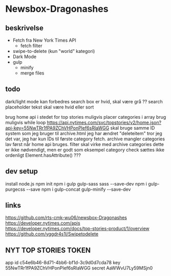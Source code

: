 # Newsbox-Dragonashes

## beskrivelse

- Fetch fra New York Times API
  - fetch filter
- swipe-to-delete (kun "world" kategori)
- Dark Mode
- gulp
  - minify
  - merge files

## todo

dark/light mode kan forbedres
  search box er hvid, skal være grå ??
  search placeholder tekst skal være hvid eller sort

brug home api i stedet for top stories
  muligvis placer categories i array
  brug muligvis while loop
  https://api.nytimes.com/svc/topstories/v2/home.json?api-key=55NwTRr1fPA9ZChVHPonPlef6sRlaWGG
  skal bruge samme ID system som jeg bruger til archive.html
  jeg har ændret "deleteitem" tror jeg det var, jeg har kun IDs til første category fetch.
  archive mangler categories
    lav først når home api bruges.
      filter skal virke med archive categories
        dette er ikke nødvendigt, men er godt som eksempel
category check sættes ikke ordenligt
  Element.hasAttribute() ???

## dev setup

install node.js
npm init
npm i gulp gulp-sass sass --save-dev
npm i gulp-purgecss --save
npm i gulp-concat gulp-minify --save-dev

## links

https://github.com/rts-cmk-wu06/newsbox-Dragonashes
https://developer.nytimes.com/apis
  https://developer.nytimes.com/docs/top-stories-product/1/overview
https://github.com/yggdr4s1l/Swipetodelete

## NYT TOP STORIES TOKEN

app id
c54e6b46-8d71-4bb6-bf1d-3c9d0d7cda78
key
55NwTRr1fPA9ZChVHPonPlef6sRlaWGG
secret
AaWWvU7Ly59MSjn0